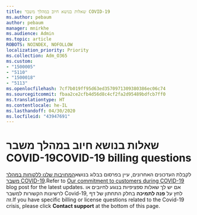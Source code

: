 ```yaml
---
title: שאלות בנושא חיוב במהלך משבר COVID-19
ms.author: pebaum
author: pebaum
manager: mnirkhe
ms.audience: Admin
ms.topic: article
ROBOTS: NOINDEX, NOFOLLOW
localization_priority: Priority
ms.collection: Adm_O365
ms.custom:
- "1500005"
- "5110"
- "1500018"
- "5113"
ms.openlocfilehash: 7cf7b019ff95d63ed3570971309380386ec06c74
ms.sourcegitcommit: fbaa2ce2cfb4d56d8c4cf2fa2d95489bdfcb7ff0
ms.translationtype: HT
ms.contentlocale: he-IL
ms.lasthandoff: 04/30/2020
ms.locfileid: "43947691"
---
```

# <a name="covid-19-billing-questions"></a><span data-ttu-id="34896-102">שאלות בנושא חיוב במהלך משבר COVID-19</span><span class="sxs-lookup"><span data-stu-id="34896-102">COVID-19 billing questions</span></span>

<span data-ttu-id="34896-103">לקבלת העדכונים האחרונים, עיין בפרסום בבלוג בנושא[המחויבות שלנו ללקוחות במהלך משבר COVID-19](https://www.microsoft.com/microsoft-365/blog/2020/03/05/our-commitment-to-customers-during-covid-19/).</span><span class="sxs-lookup"><span data-stu-id="34896-103">Refer to [Our commitment to customers during COVID-19](https://www.microsoft.com/microsoft-365/blog/2020/03/05/our-commitment-to-customers-during-covid-19/) blog post for the latest updates.</span></span>  <span data-ttu-id="34896-104">אם יש לך שאלות ספציפיות בנוגע לחיובים או לרשיונות הקשורות למשבר Covid-19, לחץ על **פנה לתמיכה** בחלק התחתון של דף זה.</span><span class="sxs-lookup"><span data-stu-id="34896-104">If you have specific billing or license questions related to the Covid-19 crisis, please click **Contact support** at the bottom of this page.</span></span>
